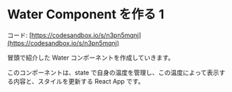 # Water Component を作る 1

コード: [https://codesandbox.io/s/n3pn5mqnj](https://codesandbox.io/s/n3pn5mqnj)

冒頭で紹介した Water コンポーネントを作成していきます。

このコンポーネントは、state で自身の温度を管理し、この温度によって表示する内容と、スタイルを更新する React App です。